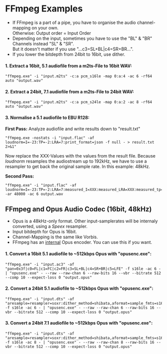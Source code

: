 # FFmpeg Examples
- If FFmpeg is a part of a pipe, you have to organise the audio channel-mapping on your own. <br>Otherwise: Output order = Input Order
- Depending on the input, sometimes you have to use the "BL" & "BR" Channels instead "SL" & "SR". <br>But it doesn't matter if you use "...c3=SL+BL|c4=SR+BR...".
- If you lower the bitdepth from 24bit to 16bit, use dither.

#### 1. Extract a 16bit, 5.1 audiofile from a m2ts-File to 16bit WAV:
	"ffmpeg.exe" -i "input.m2ts" -c:a pcm_s16le -map 0:a:4 -ac 6 -rf64 auto "output.wav"

#### 2. Extract a 24bit, 7.1 audiofile from a m2ts-File to 24bit WAV:
	"ffmpeg.exe" -i "input.m2ts" -c:a pcm_s24le -map 0:a:2 -ac 8 -rf64 auto "output.wav"

#### 3. Normalise a 5.1 audiofile to EBU R128:
**First Pass:** Analyze audiofile and write results down to "result.txt"

	"ffmpeg.exe -nostats -i "input.flac" -af loudnorm=I=-23:TP=-2:LRA=7:print_format=json -f null - > result.txt 2>&1"
Now replace the XXX-Values with the values from the result file. Because *loudnorm* resamples the audiostream up to 192kHz, we have to use a resampler to get back the original sample rate. In this example: 48kHz.

**Second Pass:**

	"ffmpeg.exe" -i "input.flac" -af loudnorm=I=-23:TP=-2:LRA=7:measured_I=XXX:measured_LRA=XXX:measured_tp=XXX:measured_thresh=XXX:offset=XXX,aresample=resampler=soxr -ar 48000 -ac 6 output.wav

## FFmpeg and Opus Audio Codec (16bit, 48kHz)
- Opus is a 48kHz-only format. Other input-samplerates will be internaly converted, using a *Speex* resampler.
-  Input bitdepth for Opus is 16bit.
- Channel-Mapping is the same like Vorbis.
- FFmpeg has an [internal](https://www.ffmpeg.org/ffmpeg-codecs.html#opus) Opus encoder. You can use this if you want.

#### 1. Convert a 16bit 5.1 audiofile to ~512kbps Opus with "opusenc.exe":
	"ffmpeg.exe" -i "input.ac3" -af "pan=0x3f|c0=FL|c1=FC|c2=FR|c3=SL+BL|c4=SR+BR|c5=LFE" -f s16le -ac 6 - | "opusenc.exe" - --raw --raw-chan 6 --raw-bits 16 --vbr --bitrate 512 --comp 10 --expect-loss 0 "output.opus"

#### 2. Convert a 24bit 5.1 audiofile to ~512kbps Opus with "opusenc.exe":
	"ffmpeg.exe" -i "input.dts" -af "aresample=resampler=soxr:dither_method=shibata,aformat=sample_fmts=s16,pan=0x3f|c0=FL|c1=FC|c2=FR|c3=SL+BL|c4=SR+BR|c5=LFE" -f s16le -ac 6 - | "opusenc.exe" - --raw --raw-chan 6 --raw-bits 16 --vbr --bitrate 512 --comp 10 --expect-loss 0 "output.opus"

#### 3. Convert a 24bit 7.1 audiofile to ~512kbps Opus with "opusenc.exe":
	"ffmpeg.exe" -i "input.dts" -af "aresample=resampler=soxr:dither_method=shibata,aformat=sample_fmts=s16,pan=0x63f|c0=FL|c1=FC|c2=FR|c3=SL|c4=SR|c5=BL|c6=BR|c7=LFE" -f s16le -ac 8 - | "opusenc.exe" - --raw --raw-chan 8 --raw-bits 16 --vbr --bitrate 512 --comp 10 --expect-loss 0 "output.opus"